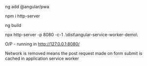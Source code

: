 ##

ng add @angular/pwa

npm i http-server

ng build

npx http-server -p 8080 -c-1 .\dist\angular-service-worker-demo\

O/P - running in http://127.0.0.1:8080/

Network is removed means the post request made on form submit is cached in application service worker
